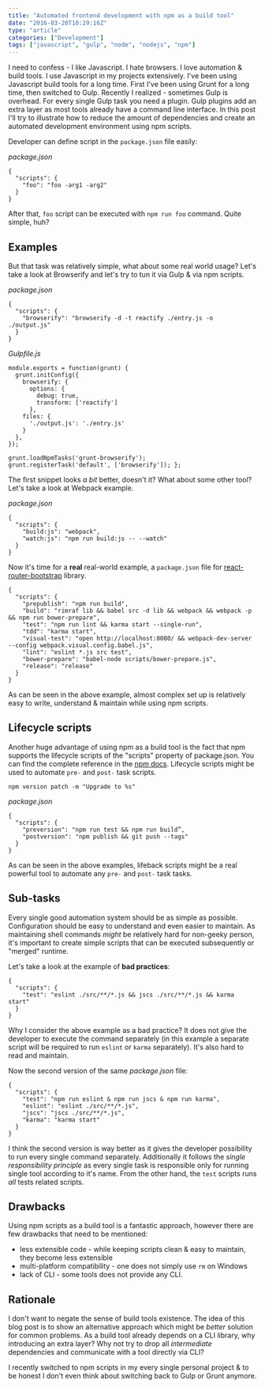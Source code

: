 ```yaml
---
title: "Automated frontend development with npm as a build tool"
date: "2016-03-20T10:29:16Z"
type: "article"
categories: ["Development"]
tags: ["javascript", "gulp", "node", "nodejs", "npm"]
---
```


I need to confess - I like Javascript. I hate browsers. I love automation & build tools. I use Javascript in my projects
extensively. I've been using Javascript build tools for a long time. First I've been using Grunt for a long time, then
switched to Gulp. Recently I realized - sometimes Gulp is overhead. For every single Gulp task you need a plugin.
Gulp plugins add an extra layer as most tools already have a command line interface. In this post I'll try to illustrate
how to reduce the amount of dependencies and create an automated development environment using npm scripts.

Developer can define script in the `package.json` file easily:

*package.json*
```
{
  "scripts": {
    "foo": "foo -arg1 -arg2"
  }
}
```

After that, `foo` script can be executed with `npm run foo` command. Quite simple, huh?

## Examples

But that task was relatively simple, what about some real world usage? Let's take a look at Browserify and let's try to
tun it via Gulp & via npm scripts.

*package.json*
```
{
  "scripts": {
    "browserify": "browserify -d -t reactify ./entry.js -o ./output.js"
  }
}
```

*Gulpfile.js*
```
module.exports = function(grunt) {
  grunt.initConfig({
    browserify: {
      options: {
        debug: true,
        transform: ['reactify']
      },
    files: {
      './output.js': './entry.js'
    }
  },
});

grunt.loadNpmTasks('grunt-browserify');
grunt.registerTask('default', ['browserify']); };
```

The first snippet looks *a bit* better, doesn't it? What about some other tool? Let's take a look at Webpack example.

*package.json*
```
{
  "scripts": {
    "build:js": "webpack",
    "watch:js": "npm run build:js -- --watch"
  }
}
```

Now it's time for a **real** real-world example, a `package.json` file for [react-router-bootstrap](https://github.com/react-bootstrap/react-router-bootstrap)
library.

```
{
  "scripts": {
    "prepublish": "npm run build",
    "build": "rimraf lib && babel src -d lib && webpack && webpack -p && npm run bower-prepare",
    "test": "npm run lint && karma start --single-run",
    "tdd": "karma start",
    "visual-test": "open http://localhost:8080/ && webpack-dev-server --config webpack.visual.config.babel.js",
    "lint": "eslint *.js src test",
    "bower-prepare": "babel-node scripts/bower-prepare.js",
    "release": "release"
  }
}
```

As can be seen in the above example, almost complex set up is relatively easy to write, understand & maintain while
using npm scripts.

## Lifecycle scripts
Another huge advantage of using npm as a build tool is the fact that npm supports the lifecycle scripts of the "scripts"
property of package.json. You can find the complete reference in the [npm docs](https://docs.npmjs.com/misc/scripts).
Lifecycle scripts might be used to automate `pre-` and `post-` task scripts.

```
npm version patch -m "Upgrade to %s"
```

*package.json*
```
{
  "scripts": {
    "preversion": "npm run test && npm run build”,
    "postversion": "npm publish && git push --tags"
  }
}
```

As can be seen in the above examples, lifeback scripts might be a real powerful tool to automate any `pre-` and `post-`
task tasks.

## Sub-tasks
Every single good automation system should be as simple as possible. Configuration should be easy to understand and even
easier to maintain. As maintaining shell commands *might* be relatively hard for non-geeky person, it's important to
create simple scripts that can be executed subsequently or "merged" runtime.

Let's take a look at the example of **bad practices**:
```
{
  "scripts": {
    "test": "eslint ./src/**/*.js && jscs ./src/**/*.js && karma start"
  }
}
```

Why I consider the above example as a bad practice? It does not give the developer to execute the command separately
(in this example a separate script will be required to run `eslint` or `karma` separately). It's also hard to read and
maintain.

Now the second version of the same *package.json* file:
```
{
  "scripts": {
    "test": "npm run eslint & npm run jscs & npm run karma",
    "eslint": "eslint ./src/**/*.js",
    "jscs": "jscs ./src/**/*.js",
    "karma": "karma start"
  }
}
```

I think the second version is way better as it gives the developer possibility to run every single command separately.
Additionally it follows the *single responsibility principle* as every single task is responsible only for running single
tool according to it's name. From the other hand, the `test` scripts runs *all* tests related scripts.

## Drawbacks
Using npm scripts as a build tool is a fantastic approach, however there are few drawbacks that need to be mentioned:

  + less extensible code - while keeping scripts clean & easy to maintain, they become less extensible
  + multi-platform compatibility - one does not simply use `rm` on Windows
  + lack of CLI - some tools does not provide any CLI.

## Rationale
I don't want to negate the sense of build tools existence. The idea of this blog post is to show an alternative approach
which might be *better* solution for common problems. As a build tool already depends on a CLI library, why introducing
an extra layer? Why not try to drop all *intermediate* dependencies and communicate with a tool directly via CLI?

I recently switched to npm scripts in my every single personal project & to be honest I don't even think about switching
back to Gulp or Grunt anymore.